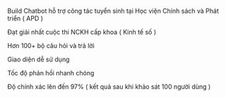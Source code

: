  Build Chatbot hỗ trợ công tác tuyển sinh tại Học viện Chính sách và Phát triển ( APD )
 
 Đạt giải nhất cuộc thi NCKH cấp khoa ( Kinh tế số )
 
 Hơn 100+ bộ câu hỏi và trả lời
 
 Giao diện dễ sử dụng 
 
 Tốc độ phản hồi nhanh chóng 
 
 Độ chính xác lên đến 97% ( kết quả sau khi khảo sát 100 người dùng )

 
